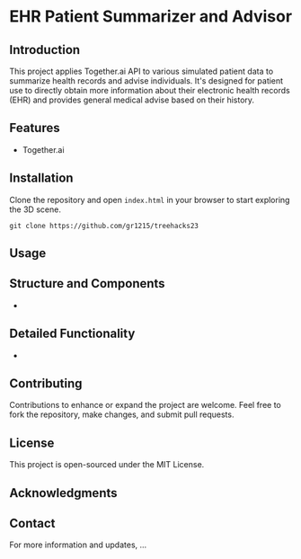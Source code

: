 # EHR Patient Summarizer and Advisor

## Introduction
This project applies Together.ai API to various simulated patient data to summarize health records and advise individuals. It's designed for patient use to directly obtain more information about their electronic health records (EHR) and provides general medical advise based on their history.
## Features
- Together.ai

## Installation
Clone the repository and open `index.html` in your browser to start exploring the 3D scene.

```
git clone https://github.com/gr1215/treehacks23
```
## Usage


## Structure and Components
- 

## Detailed Functionality
- 

## Contributing
Contributions to enhance or expand the project are welcome. Feel free to fork the repository, make changes, and submit pull requests.

## License
This project is open-sourced under the MIT License.

## Acknowledgments

## Contact
For more information and updates, ...
